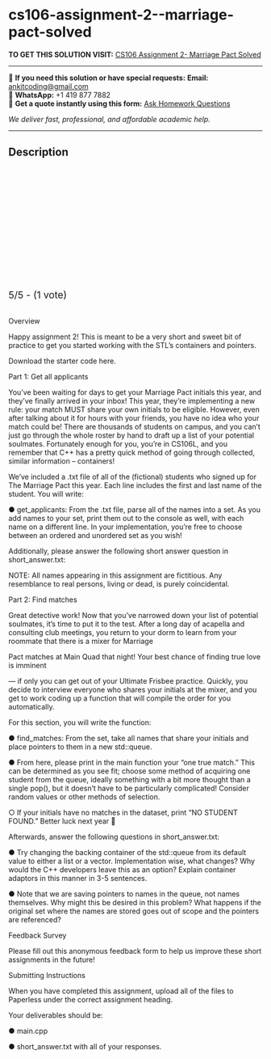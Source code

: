 # cs106-assignment-2--marriage-pact-solved
**TO GET THIS SOLUTION VISIT:** [CS106 Assignment 2- Marriage Pact Solved](https://www.ankitcodinghub.com/product/cs106-assignment-2-marriage-pact-solved/)


---

📩 **If you need this solution or have special requests:** **Email:** ankitcoding@gmail.com  
📱 **WhatsApp:** +1 419 877 7882  
📄 **Get a quote instantly using this form:** [Ask Homework Questions](https://www.ankitcodinghub.com/services/ask-homework-questions/)

*We deliver fast, professional, and affordable academic help.*

---

<h2>Description</h2>



<div class="kk-star-ratings kksr-auto kksr-align-center kksr-valign-top" data-payload="{&quot;align&quot;:&quot;center&quot;,&quot;id&quot;:&quot;134182&quot;,&quot;slug&quot;:&quot;default&quot;,&quot;valign&quot;:&quot;top&quot;,&quot;ignore&quot;:&quot;&quot;,&quot;reference&quot;:&quot;auto&quot;,&quot;class&quot;:&quot;&quot;,&quot;count&quot;:&quot;1&quot;,&quot;legendonly&quot;:&quot;&quot;,&quot;readonly&quot;:&quot;&quot;,&quot;score&quot;:&quot;5&quot;,&quot;starsonly&quot;:&quot;&quot;,&quot;best&quot;:&quot;5&quot;,&quot;gap&quot;:&quot;4&quot;,&quot;greet&quot;:&quot;Rate this product&quot;,&quot;legend&quot;:&quot;5\/5 - (1 vote)&quot;,&quot;size&quot;:&quot;24&quot;,&quot;title&quot;:&quot;CS106  Assignment 2- Marriage Pact  Solved&quot;,&quot;width&quot;:&quot;138&quot;,&quot;_legend&quot;:&quot;{score}\/{best} - ({count} {votes})&quot;,&quot;font_factor&quot;:&quot;1.25&quot;}">

<div class="kksr-stars">

<div class="kksr-stars-inactive">
            <div class="kksr-star" data-star="1" style="padding-right: 4px">


<div class="kksr-icon" style="width: 24px; height: 24px;"></div>
        </div>
            <div class="kksr-star" data-star="2" style="padding-right: 4px">


<div class="kksr-icon" style="width: 24px; height: 24px;"></div>
        </div>
            <div class="kksr-star" data-star="3" style="padding-right: 4px">


<div class="kksr-icon" style="width: 24px; height: 24px;"></div>
        </div>
            <div class="kksr-star" data-star="4" style="padding-right: 4px">


<div class="kksr-icon" style="width: 24px; height: 24px;"></div>
        </div>
            <div class="kksr-star" data-star="5" style="padding-right: 4px">


<div class="kksr-icon" style="width: 24px; height: 24px;"></div>
        </div>
    </div>

<div class="kksr-stars-active" style="width: 138px;">
            <div class="kksr-star" style="padding-right: 4px">


<div class="kksr-icon" style="width: 24px; height: 24px;"></div>
        </div>
            <div class="kksr-star" style="padding-right: 4px">


<div class="kksr-icon" style="width: 24px; height: 24px;"></div>
        </div>
            <div class="kksr-star" style="padding-right: 4px">


<div class="kksr-icon" style="width: 24px; height: 24px;"></div>
        </div>
            <div class="kksr-star" style="padding-right: 4px">


<div class="kksr-icon" style="width: 24px; height: 24px;"></div>
        </div>
            <div class="kksr-star" style="padding-right: 4px">


<div class="kksr-icon" style="width: 24px; height: 24px;"></div>
        </div>
    </div>
</div>


<div class="kksr-legend" style="font-size: 19.2px;">
            5/5 - (1 vote)    </div>
    </div>
&nbsp;

Overview

Happy assignment 2! This is meant to be a very short and sweet bit of practice to get you started working with the STL’s containers and pointers.

Download the starter code here.

Part 1: Get all applicants

You’ve been waiting for days to get your Marriage Pact initials this year, and they’ve finally arrived in your inbox! This year, they’re implementing a new rule: your match MUST share your own initials to be eligible. However, even after talking about it for hours with your friends, you have no idea who your match could be! There are thousands of students on campus, and you can’t just go through the whole roster by hand to draft up a list of your potential soulmates. Fortunately enough for you, you’re in CS106L, and you remember that C++ has a pretty quick method of going through collected, similar information – containers!

We’ve included a .txt file of all of the (fictional) students who signed up for The Marriage Pact this year. Each line includes the first and last name of the student. You will write:

● get_applicants: From the .txt file, parse all of the names into a set. As you add names to your set, print them out to the console as well, with each name on a different line. In your implementation, you’re free to choose between an ordered and unordered set as you wish!

Additionally, please answer the following short answer question in short_answer.txt:

NOTE: All names appearing in this assignment are fictitious. Any resemblance to real persons, living or dead, is purely coincidental.

Part 2: Find matches

Great detective work! Now that you’ve narrowed down your list of potential soulmates, it’s time to put it to the test. After a long day of acapella and consulting club meetings, you return to your dorm to learn from your roommate that there is a mixer for Marriage

Pact matches at Main Quad that night! Your best chance of finding true love is imminent

— if only you can get out of your Ultimate Frisbee practice. Quickly, you decide to interview everyone who shares your initials at the mixer, and you get to work coding up a function that will compile the order for you automatically.

For this section, you will write the function:

● find_matches: From the set, take all names that share your initials and place pointers to them in a new std::queue.

● From here, please print in the main function your “one true match.” This can be determined as you see fit; choose some method of acquiring one student from the queue, ideally something with a bit more thought than a single pop(), but it doesn’t have to be particularly complicated! Consider random values or other methods of selection.

○ If your initials have no matches in the dataset, print “NO STUDENT FOUND.” Better luck next year 🙁

Afterwards, answer the following questions in short_answer.txt:

● Try changing the backing container of the std::queue from its default value to either a list or a vector. Implementation wise, what changes? Why would the C++ developers leave this as an option? Explain container adaptors in this manner in 3-5 sentences.

● Note that we are saving pointers to names in the queue, not names themselves. Why might this be desired in this problem? What happens if the original set where the names are stored goes out of scope and the pointers are referenced?

Feedback Survey

Please fill out this anonymous feedback form to help us improve these short assignments in the future!

Submitting Instructions

When you have completed this assignment, upload all of the files to Paperless under the correct assignment heading.

Your deliverables should be:

● main.cpp

● short_answer.txt with all of your responses.
